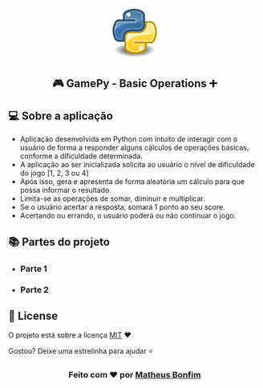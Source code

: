 <h1 align="center">
  <img alt="automato" src=".github/python.png" width="20%"/>
</h1>

<h2 align="center">
  🎮 GamePy - Basic Operations ➕  
</h2>

<!-- Tópicos -->

## 💻 Sobre a aplicação
- Aplicação desenvolvida em Python com intuito de interagir com o usuário de forma a responder alguns cálculos de operações básicas, conforme a dificuldade determinada.
- A aplicação ao ser inicializada solicita ao usuário o nível de dificuldade do jogo [1, 2, 3 ou 4]
- Após isso, gera e apresenta de forma aleatória um cálculo para que possa informar o resultado.
- Limita-se as operações de somar, diminuir e multiplicar.
- Se o usuário acertar a resposta, somará 1 ponto ao seu score.
- Acertando ou errando, o usuário poderá ou não continuar o jogo.

## 📚 Partes do projeto

- ### Parte 1 

- ### Parte 2


## :memo: License

O projeto está sobre a licença [MIT](./LICENSE) ❤️ 

Gostou? Deixe uma estrelinha para ajudar ⭐

<!-- Mensagem final -->
<h3 align="center">
Feito com ❤️ por <a href="https://www.linkedin.com/in/matheus-de-farias-bonfim-448667169/">Matheus Bonfim</a>
</h3>
